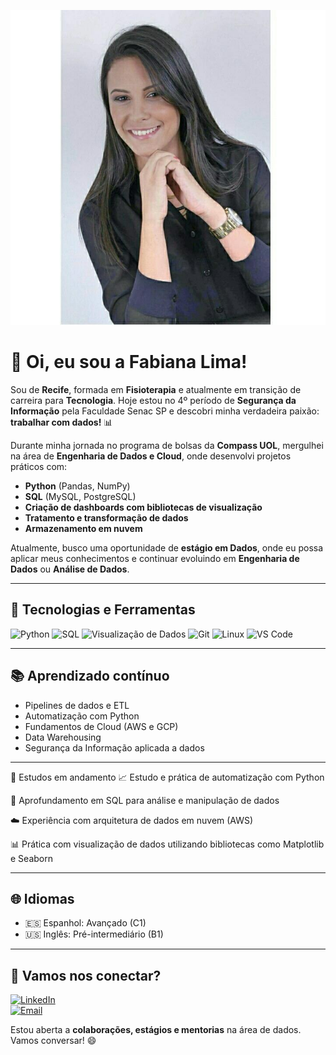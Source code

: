![Minha Foto](https://github.com/Fabianaccblima/Fabianaccblima/blob/main/perfil.jpeg)

# 👋 Oi, eu sou a Fabiana Lima!

Sou de **Recife**, formada em **Fisioterapia** e atualmente em transição de carreira para **Tecnologia**. Hoje estou no 4º período de **Segurança da Informação** pela Faculdade Senac SP e descobri minha verdadeira paixão: **trabalhar com dados!** 📊

Durante minha jornada no programa de bolsas da **Compass UOL**, mergulhei na área de **Engenharia de Dados e Cloud**, onde desenvolvi projetos práticos com:

- **Python** (Pandas, NumPy)
- **SQL** (MySQL, PostgreSQL)
- **Criação de dashboards com bibliotecas de visualização**
- **Tratamento e transformação de dados**
- **Armazenamento em nuvem**

Atualmente, busco uma oportunidade de **estágio em Dados**, onde eu possa aplicar meus conhecimentos e continuar evoluindo em **Engenharia de Dados** ou **Análise de Dados**.

---

## 🚀 Tecnologias e Ferramentas

![Python](https://img.shields.io/badge/python-1B1F23?style=for-the-badge&logo=python&logoColor=white)
![SQL](https://img.shields.io/badge/sql-1B1F23?style=for-the-badge&logo=postgresql&logoColor=white)
![Visualização de Dados](https://img.shields.io/badge/Visualização-1B1F23?style=for-the-badge&logo=chartdotjs&logoColor=white)
![Git](https://img.shields.io/badge/git-1B1F23?style=for-the-badge&logo=git&logoColor=white)
![Linux](https://img.shields.io/badge/linux-1B1F23?style=for-the-badge&logo=linux&logoColor=white)
![VS Code](https://img.shields.io/badge/VSCode-1B1F23?style=for-the-badge&logo=visualstudiocode&logoColor=white)

---

## 📚 Aprendizado contínuo

- Pipelines de dados e ETL  
- Automatização com Python  
- Fundamentos de Cloud (AWS e GCP)  
- Data Warehousing  
- Segurança da Informação aplicada a dados  

---

📌 Estudos em andamento
📈 Estudo e prática de automatização com Python

🧮 Aprofundamento em SQL para análise e manipulação de dados

☁️ Experiência com arquitetura de dados em nuvem (AWS)

📊 Prática com visualização de dados utilizando bibliotecas como Matplotlib e Seaborn

---

## 🌐 Idiomas

- 🇪🇸 Espanhol: Avançado (C1)  
- 🇺🇸 Inglês: Pré-intermediário (B1)

---

## 🤝 Vamos nos conectar?

[![LinkedIn](https://img.shields.io/badge/LinkedIn-0A66C2?style=for-the-badge&logo=linkedin&logoColor=white)](https://www.linkedin.com/in/fabianalimaciberseguranca)  
[![Email](https://img.shields.io/badge/Email-0078D4?style=for-the-badge&logo=microsoft-outlook&logoColor=white)](mailto:fabiana_ccblima@hotmail.com)

Estou aberta a **colaborações, estágios e mentorias** na área de dados. Vamos conversar! 😄
